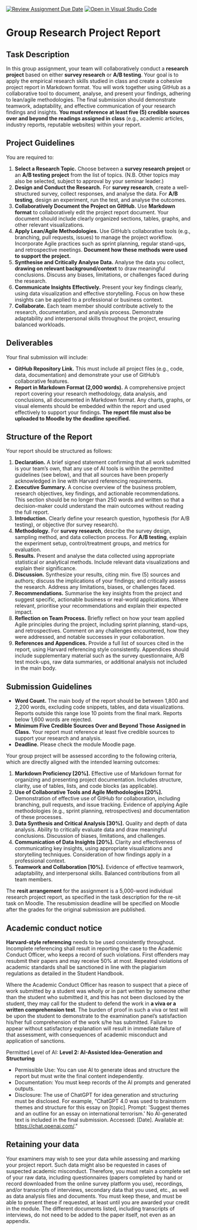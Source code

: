 [![Review Assignment Due Date](https://classroom.github.com/assets/deadline-readme-button-22041afd0340ce965d47ae6ef1cefeee28c7c493a6346c4f15d667ab976d596c.svg)](https://classroom.github.com/a/DRdc_Fxa)
[![Open in Visual Studio Code](https://classroom.github.com/assets/open-in-vscode-2e0aaae1b6195c2367325f4f02e2d04e9abb55f0b24a779b69b11b9e10269abc.svg)](https://classroom.github.com/online_ide?assignment_repo_id=21096644&assignment_repo_type=AssignmentRepo)
# Group Research Project Report
## Task Description

In this group assignment, your team will collaboratively conduct a **research project** based on either **survey research** or **A/B testing**. Your goal is to apply the empirical research skills studied in class and create a cohesive project report in Markdown format. You will work together using GitHub as a collaborative tool to document, analyse, and present your findings, adhering to lean/agile methodologies. The final submission should demonstrate teamwork, adaptability, and effective communication of your research findings and insights. **You must reference at least five (5) credible sources over and beyond the readings assigned in class** (e.g., academic articles, industry reports, reputable websites) within your report.

## Project Guidelines

You are required to:

1. **Select a Research Topic.** Choose between a **survey research project** or an **A/B testing project** from the list of topics. (N.B. Other topics may also be selected, subject to approval by your seminar leader.)
2. **Design and Conduct the Research.** For **survey research**, create a well-structured survey, collect responses, and analyse the data. For **A/B testing**, design an experiment, run the test, and analyse the outcomes.
3. **Collaboratively Document the Project on GitHub.** Use **Markdown format** to collaboratively edit the project report document. Your document should include clearly organized sections, tables, graphs, and other relevant visualizations.
4. **Apply Lean/Agile Methodologies.** Use GitHub’s collaborative tools (e.g., branching, pull requests, issues) to manage the project workflow. Incorporate Agile practices such as sprint planning, regular stand-ups, and retrospective meetings. **Document how these methods were used to support the project.**
5. **Synthesise and Critically Analyse Data.** Analyse the data you collect, **drawing on relevant background/context** to draw meaningful conclusions. Discuss any biases, limitations, or challenges faced during the research.
6. **Communicate Insights Effectively.** Present your key findings clearly, using data visualization and effective storytelling. Focus on how these insights can be applied to a professional or business context.
7. **Collaborate.** Each team member should contribute actively to the research, documentation, and analysis process. Demonstrate adaptability and interpersonal skills throughout the project, ensuring balanced workloads.

## Deliverables

Your final submission will include:

- **GitHub Repository Link.** This must include all project files (e.g., code, data, documentation) and demonstrate your use of GitHub’s collaborative features.
- **Report in Markdown Format (2,000 words).** A comprehensive project report covering your research methodology, data analysis, and conclusions, all documented in Markdown format. Any charts, graphs, or visual elements should be embedded within the report and used effectively to support your findings. **The report file must also be uploaded to Moodle by the deadline specified.**

## Structure of the Report

Your report should be structured as follows:

1. **Declaration.** A brief signed statement confirming that all work submitted is your team’s own, that any use of AI tools is within the permitted guidelines (see below), and that all sources have been properly acknowledged in line with Harvard referencing requirements.
2. **Executive Summary.** A concise overview of the business problem, research objectives, key findings, and actionable recommendations. This section should be no longer than 250 words and written so that a decision-maker could understand the main outcomes without reading the full report.
3. **Introduction.** Clearly define your research question, hypothesis (for A/B testing), or objective (for survey research).
4. **Methodology.** For **survey research**, describe the survey design, sampling method, and data collection process. For **A/B testing**, explain the experiment setup, control/treatment groups, and metrics for evaluation.
5. **Results.** Present and analyse the data collected using appropriate statistical or analytical methods. Include relevant data visualizations and explain their significance.
6. **Discussion.** Synthesize your results, citing min. five (5) sources and authors; discuss the implications of your findings; and critically assess the research. Address any limitations, biases, or challenges faced.
7. **Recommendations.** Summarise the key insights from the project and suggest specific, actionable business or real-world applications. Where relevant, prioritise your recommendations and explain their expected impact.
8. **Reflection on Team Process.** Briefly reflect on how your team applied Agile principles during the project, including sprint planning, stand-ups, and retrospectives. Comment on any challenges encountered, how they were addressed, and notable successes in your collaboration.
9. **References and Appendices.** Provide a full list of sources cited in the report, using Harvard referencing style consistently. Appendices should include supplementary material such as the survey questionnaire, A/B test mock-ups, raw data summaries, or additional analysis not included in the main body.

## Submission Guidelines

- **Word Count.** The main body of the report should be between 1,800 and 2,200 words, excluding code snippets, tables, and data visualizations. Reports outside this range lose 10 points from the final mark. Reports below 1,600 words are rejected.
- **Minimum Five Credible Sources Over and Beyond Those Assigned in Class.** Your report must reference at least five credible sources to support your research and analysis.
- **Deadline.** Please check the module Moodle page.

Your group project will be assessed according to the following criteria, which are directly aligned with the intended learning outcomes:

1. **Markdown Proficiency [20%].** Effective use of Markdown format for organizing and presenting project documentation. Includes structure, clarity, use of tables, lists, and code blocks (as applicable).
2. **Use of Collaborative Tools and Agile Methodologies [20%].** Demonstration of effective use of GitHub for collaboration, including branching, pull requests, and issue tracking. Evidence of applying Agile methodologies (e.g., sprint planning, retrospectives) and documentation of these processes.
3. **Data Synthesis and Critical Analysis [30%].** Quality and depth of data analysis. Ability to critically evaluate data and draw meaningful conclusions. Discussion of biases, limitations, and challenges.
4. **Communication of Data Insights [20%].** Clarity and effectiveness of communicating key insights, using appropriate visualizations and storytelling techniques. Consideration of how findings apply in a professional context.
5. **Teamwork and Collaboration [10%].** Evidence of effective teamwork, adaptability, and interpersonal skills. Balanced contributions from all team members.

The **resit arrangement** for the assignment is a 5,000-word individual research project report, as specified in the task description for the re-sit task on Moodle. The resubmission deadline will be specified on Moodle after the grades for the original submission are published.

## Academic conduct notice

**Harvard-style referencing** needs to be used consistently throughout. Incomplete referencing shall result in reporting the case to the Academic Conduct Officer, who keeps a record of such violations. First offenders may resubmit their papers and may receive 50% at most. Repeated violations of academic standards shall be sanctioned in line with the plagiarism regulations as detailed in the Student Handbook.

Where the Academic Conduct Officer has reason to suspect that a piece of work submitted by a student was wholly or in part written by someone other than the student who submitted it, and this has not been disclosed by the student, they may call for the student to defend the work in **a viva or a written comprehension test**. The burden of proof in such a viva or test will be upon the student to demonstrate to the examination panel’s satisfaction his/her full comprehension of the work s/he has submitted. Failure to appear without satisfactory explanation will result in immediate failure of that assessment, with consequences of academic misconduct and application of sanctions.

Permitted Level of AI: **Level 2: AI-Assisted Idea-Generation and Structuring**

- Permissible Use: You can use AI to generate ideas and structure the report but must write the final content independently.
- Documentation: You must keep records of the AI prompts and generated outputs.
- Disclosure: The use of ChatGPT for idea generation and structuring must be disclosed. For example, "ChatGPT 4.0 was used to brainstorm themes and structure for this essay on [topic]. Prompt: 'Suggest themes and an outline for an essay on international terrorism.' No AI-generated text is included in the final submission. Accessed: [Date]. Available at: https://chat.openai.com/."

## Retaining your data

Your examiners may wish to see your data while assessing and marking your project report. Such data might also be requested in cases of suspected academic misconduct. Therefore, you must retain a complete set of your raw data, including questionnaires (papers completed by hand or record downloaded from the online survey platform you use), recordings, and/or transcripts of interviews, secondary data that you used, etc., as well as data analysis files and documents. You must keep these, and must be able to present these if requested, at least until you are awarded your credit in the module. The different documents listed, including transcripts of interviews, do not need to be added to the paper itself, not even as an appendix.